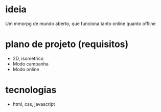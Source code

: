 # ideia
Um mmorpg de mundo aberto,
que funciona tanto online quanto offline

# plano de projeto (requisitos)
- 2D, isometrico
- Modo campanha
- Modo online

# tecnologias
- html, css, javascript
